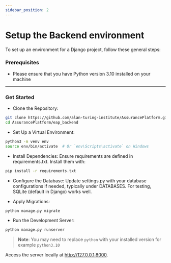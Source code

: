 ```yaml
---
sidebar_position: 2
---
```


# Setup the Backend environment

To set up an environment for a Django project, follow these general steps:

### Prerequisites
- Please ensure that you have Python version 3.10 installed on your machine

---

### Get Started

- Clone the Repository:

```bash
git clone https://github.com/alan-turing-institute/AssurancePlatform.git
cd AssurancePlatform/eap_backend
```

- Set Up a Virtual Environment:

```bash
python3 -m venv env
source env/bin/activate  # Or `env\Scripts\activate` on Windows
```

- Install Dependencies: Ensure requirements are defined in requirements.txt. Install them with:

```bash
pip install -r requirements.txt
```

- Configure the Database: Update settings.py with your database configurations if needed, typically under DATABASES. For testing, SQLite (default in Django) works well.

- Apply Migrations:

```bash
python manage.py migrate
```

- Run the Development Server:

```bash
python manage.py runserver
```

> **Note**: You may need to replace `python` with your installed version for example `python3.10`

Access the server locally at http://127.0.0.1:8000.
